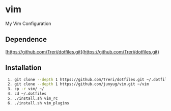 # vim
My Vim Configuration
## Dependence
[https://github.com/Treri/dotfiles.git](https://github.com/Treri/dotfiles.git)
## Installation

```sh
 1. git clone --depth 1 https://github.com/Treri/dotfiles.git ~/.dotfiles
 2. git clone --depth 1 https://github.com/junyug/vim.git ~/vim
 3. cp -r vim/ ~/
 4. cd ~/.dotfiles
 5. ./install.sh vim_rc
 6. ./install.sh vim_plugins
```
